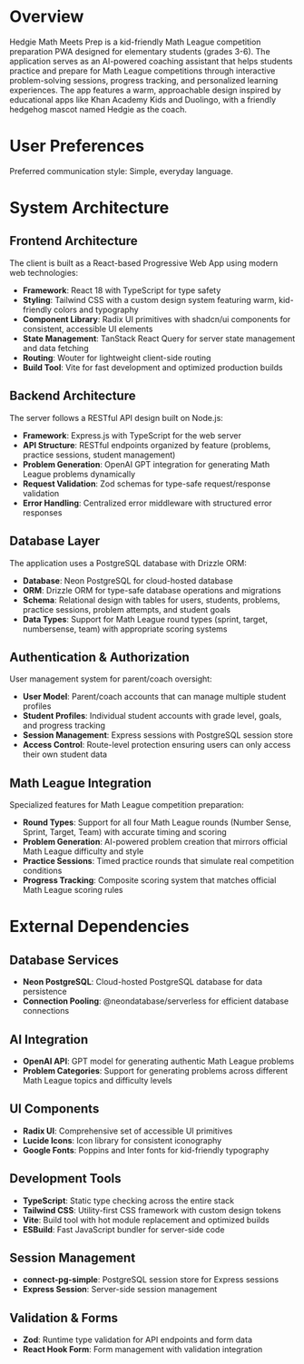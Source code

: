 # Overview

Hedgie Math Meets Prep is a kid-friendly Math League competition preparation PWA designed for elementary students (grades 3-6). The application serves as an AI-powered coaching assistant that helps students practice and prepare for Math League competitions through interactive problem-solving sessions, progress tracking, and personalized learning experiences. The app features a warm, approachable design inspired by educational apps like Khan Academy Kids and Duolingo, with a friendly hedgehog mascot named Hedgie as the coach.

# User Preferences

Preferred communication style: Simple, everyday language.

# System Architecture

## Frontend Architecture
The client is built as a React-based Progressive Web App using modern web technologies:
- **Framework**: React 18 with TypeScript for type safety
- **Styling**: Tailwind CSS with a custom design system featuring warm, kid-friendly colors and typography
- **Component Library**: Radix UI primitives with shadcn/ui components for consistent, accessible UI elements
- **State Management**: TanStack React Query for server state management and data fetching
- **Routing**: Wouter for lightweight client-side routing
- **Build Tool**: Vite for fast development and optimized production builds

## Backend Architecture  
The server follows a RESTful API design built on Node.js:
- **Framework**: Express.js with TypeScript for the web server
- **API Structure**: RESTful endpoints organized by feature (problems, practice sessions, student management)
- **Problem Generation**: OpenAI GPT integration for generating Math League problems dynamically
- **Request Validation**: Zod schemas for type-safe request/response validation
- **Error Handling**: Centralized error middleware with structured error responses

## Database Layer
The application uses a PostgreSQL database with Drizzle ORM:
- **Database**: Neon PostgreSQL for cloud-hosted database
- **ORM**: Drizzle ORM for type-safe database operations and migrations
- **Schema**: Relational design with tables for users, students, problems, practice sessions, problem attempts, and student goals
- **Data Types**: Support for Math League round types (sprint, target, numbersense, team) with appropriate scoring systems

## Authentication & Authorization
User management system for parent/coach oversight:
- **User Model**: Parent/coach accounts that can manage multiple student profiles
- **Student Profiles**: Individual student accounts with grade level, goals, and progress tracking
- **Session Management**: Express sessions with PostgreSQL session store
- **Access Control**: Route-level protection ensuring users can only access their own student data

## Math League Integration
Specialized features for Math League competition preparation:
- **Round Types**: Support for all four Math League rounds (Number Sense, Sprint, Target, Team) with accurate timing and scoring
- **Problem Generation**: AI-powered problem creation that mirrors official Math League difficulty and style
- **Practice Sessions**: Timed practice rounds that simulate real competition conditions
- **Progress Tracking**: Composite scoring system that matches official Math League scoring rules

# External Dependencies

## Database Services
- **Neon PostgreSQL**: Cloud-hosted PostgreSQL database for data persistence
- **Connection Pooling**: @neondatabase/serverless for efficient database connections

## AI Integration
- **OpenAI API**: GPT model for generating authentic Math League problems
- **Problem Categories**: Support for generating problems across different Math League topics and difficulty levels

## UI Components
- **Radix UI**: Comprehensive set of accessible UI primitives
- **Lucide Icons**: Icon library for consistent iconography
- **Google Fonts**: Poppins and Inter fonts for kid-friendly typography

## Development Tools
- **TypeScript**: Static type checking across the entire stack
- **Tailwind CSS**: Utility-first CSS framework with custom design tokens
- **Vite**: Build tool with hot module replacement and optimized builds
- **ESBuild**: Fast JavaScript bundler for server-side code

## Session Management
- **connect-pg-simple**: PostgreSQL session store for Express sessions
- **Express Session**: Server-side session management

## Validation & Forms
- **Zod**: Runtime type validation for API endpoints and form data
- **React Hook Form**: Form management with validation integration